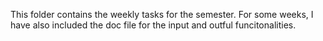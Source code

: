 This folder contains the weekly tasks for the semester. For some weeks, I have also included the doc file for the input and outful funcitonalities.
